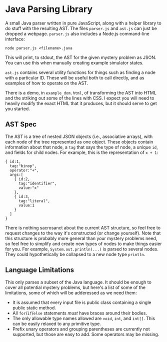 
# Java Parsing Library

A small Java parser written in pure JavaScript, along with a helper library to do stuff with the resulting AST.
The files `parser.js` and `ast.js` can just be dropped a webpage.
`parser.js` also includes a Node.js command-line interface:
```
node parser.js <filename>.java
```
This will print, to stdout, the AST for the given mystery problem as JSON. You can use this when manually creating example simulator states.

`ast.js` contains several utility functions for things such as finding a node with a particular ID. These will be useful both to call directly, and as examples of how to operate on the AST.

There is a demo, in `example_dom.html`, of transforming the AST into HTML and the striking out some of the lines with CSS. I expect you will need to heavily modify the exact HTML that it produces, but it should serve to get you started.

## AST Spec

The AST is a tree of nested JSON objects (i.e., associative arrays), with each node of the tree represented as one object. These objects contain information about that node, a `tag` that says the type of node, a unique `id`, and fields for child nodes. For example, this is the representation of `x + 1`:
```
{ id:1,
  tag:"binop",
  operator:"+",
  args:[
    { id:2,
      tag:"identifier",
      value:"x"
    },
    { id:3,
      tag:"literal",
      value:1
    }
  ]
}
```
There is nothing sacrosanct about the current AST structure, so feel free to request changes to the way it's constructed (or change yourself). Note that this structure is probably more general than your mystery problems need, so feel free to simplify and create new types of nodes to make things easier for you. For example, `System.out.println(...)` is parsed to several nodes. They could hypothetically be collapsed to a new node type `println`.

## Language Limitations

This only parses a subset of the Java language. It should be enough to cover all potential mystery problems, but here's a list of some of the limitations, some of which will be adderessed as we need them:

- It is assumed that every input file is public class containing a single public static method.
- All `for`/`if`/`else` statements *must* have braces around their bodies.
- The only allowable type names allowed are `void`, `int`, and `int[]`. This can be easily relaxed to any primitive type.
- Prefix unary operators and grouping parentheses are currently not supported, but those are easy to add. Some operators may be missing.


